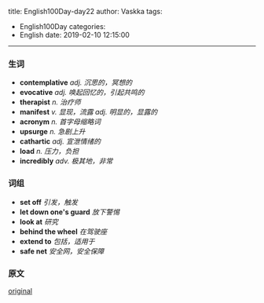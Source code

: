 title: English100Day-day22
author: Vaskka
tags:
  - English100Day
categories:
  - English
date: 2019-02-10 12:15:00
---
### 生词

+ **contemplative** *adj. 沉思的，冥想的*
+ **evocative** *adj. 唤起回忆的，引起共鸣的*
+ **therapist** *n. 治疗师*
+ **manifest** *v. 显现，流露 adj. 明显的，显露的*
+ **acronym** *n. 首字母缩略词*
+ **upsurge** *n. 急剧上升*
+ **cathartic** *adj. 宣泄情绪的*
+ **load** *n. 压力，负担*
+ **incredibly** *adv. 极其地，非常*

### 词组

+ **set off** *引发，触发*
+ **let down one's guard** *放下警惕*
+ **look at** *研究*
+ **behind the wheel** *在驾驶座*
+ **extend to** *包括，适用于*
+ **safe net** *安全网，安全保障*

### 原文

[original](https://www.washingtonpost.com/national/health-science/why-cars-are-a-popular-place-for-a-good-cry/2019/01/11/abae9b9c-fe25-11e8-862a-b6a6f3ce8199_story.html?utm_term=.d6814555b335)